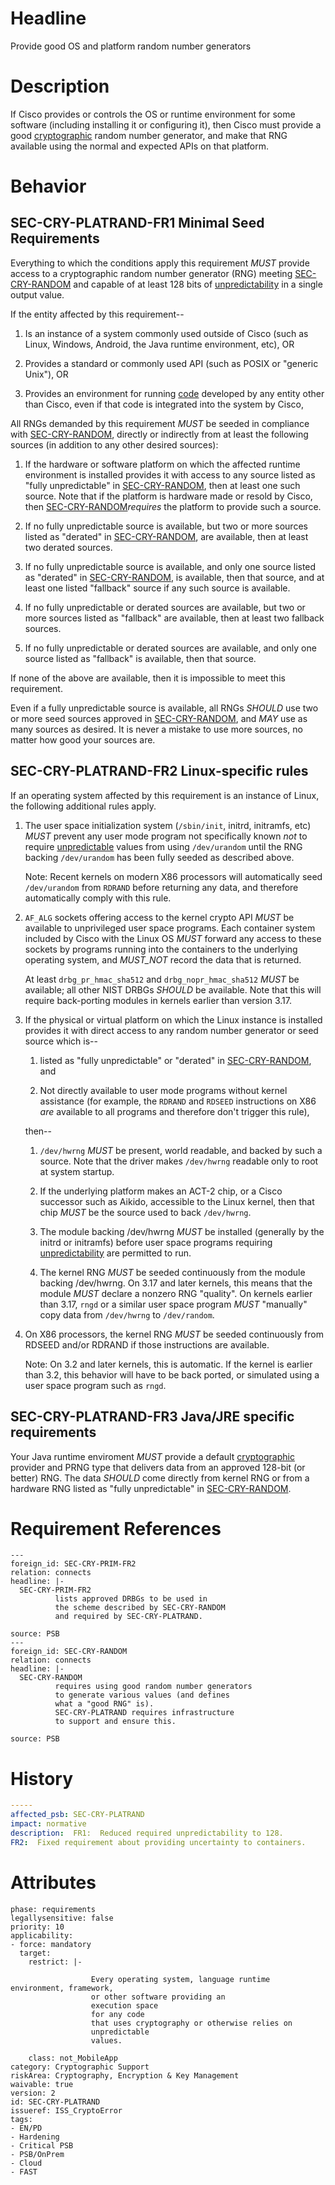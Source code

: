 # Headline

Provide good OS and platform random number generators

# Description

If Cisco provides or controls the OS or runtime environment for some
software (including installing it or configuring it), then Cisco must
provide a good [cryptographic](#DEF_Cryptography) random number
generator, and make that RNG available using the normal and expected
APIs on that platform.

# Behavior

## SEC-CRY-PLATRAND-FR1 Minimal Seed Requirements

Everything to which the conditions apply this requirement _MUST_
provide access to a cryptographic random number generator (RNG) meeting
[SEC-CRY-RANDOM](#SEC-CRY-RANDOM) and capable of at least 128 bits of
[unpredictability](#DEF_Unpredictability) in a single output value.

If the entity affected by this requirement--

1.  Is an instance of a system commonly used outside of Cisco (such as
    Linux, Windows, Android, the Java runtime environment, etc), OR

2.  Provides a standard or commonly used API (such as POSIX or "generic
    Unix"), OR

3.  Provides an environment for running [code](#DEF_Code) developed by
    any entity other than Cisco, even if that code is integrated into
    the system by Cisco,

All RNGs demanded by this requirement _MUST_ be seeded in compliance
with [SEC-CRY-RANDOM](#SEC-CRY-RANDOM), directly or indirectly from at
least the following sources (in addition to any other desired sources):

1.  If the hardware or software platform on which the affected runtime
    environment is installed provides it with access to any source
    listed as "fully unpredictable" in
    [SEC-CRY-RANDOM](#SEC-CRY-RANDOM), then at least one such source.
    Note that if the platform is hardware made or resold by Cisco, then
    [SEC-CRY-RANDOM](#SEC-CRY-RANDOM)*requires* the platform to provide
    such a source.

2.  If no fully unpredictable source is available, but two or more
    sources listed as "derated" in [SEC-CRY-RANDOM](#SEC-CRY-RANDOM),
    are available, then at least two derated sources.

3.  If no fully unpredictable source is available, and only one source
    listed as "derated" in [SEC-CRY-RANDOM](#SEC-CRY-RANDOM), is
    available, then that source, and at least one listed "fallback"
    source if any such source is available.

4.  If no fully unpredictable or derated sources are available, but two
    or more sources listed as "fallback" are available, then at least
    two fallback sources.

5.  If no fully unpredictable or derated sources are available, and only
    one source listed as "fallback" is available, then that source.

If none of the above are available, then it is impossible to meet this
requirement.

Even if a fully unpredictable source is available, all RNGs _SHOULD_
use two or more seed sources approved in
[SEC-CRY-RANDOM](#SEC-CRY-RANDOM), and _MAY_ use as many sources as
desired. It is never a mistake to use more sources, no matter how good
your sources are.

## SEC-CRY-PLATRAND-FR2 Linux-specific rules

If an operating system affected by this requirement is an instance of
Linux, the following additional rules apply.

1.  The user space initialization system (`/sbin/init`, initrd,
    initramfs, etc) _MUST_ prevent any user mode program not
    specifically known *not* to require
    [unpredictable](#DEF_Unpredictability) values from using
    `/dev/urandom` until the RNG backing `/dev/urandom` has been fully
    seeded as described above.

    Note: Recent kernels on modern X86 processors will automatically
    seed `/dev/urandom` from `RDRAND` before returning any data, and
    therefore automatically comply with this rule.

2.  `AF_ALG` sockets offering access to the kernel crypto API _MUST_
    be available to unprivileged user space programs. Each container
    system included by Cisco with the Linux OS _MUST_ forward any access
    to these sockets by programs running into the containers to the
    underlying operating system, and _MUST_NOT_ record the data that is returned.

    At least `drbg_pr_hmac_sha512` and `drbg_nopr_hmac_sha512` _MUST_
    be available; all other NIST DRBGs _SHOULD_ be available. Note
    that this will require back-porting modules in kernels earlier than
    version 3.17.

3.  If the physical or virtual platform on which the Linux instance is
    installed provides it with direct access to any random number
    generator or seed source which is--

    1.  listed as "fully unpredictable" or "derated" in
        [SEC-CRY-RANDOM](#SEC-CRY-RANDOM), and

    2.  Not directly available to user mode programs without kernel
        assistance (for example, the `RDRAND` and `RDSEED` instructions
        on X86 *are* available to all programs and therefore don't
        trigger this rule),

    then--

    1.  `/dev/hwrng` _MUST_ be present, world readable, and backed by
        such a source. Note that the driver makes `/dev/hwrng` readable
        only to root at system startup.

    2.  If the underlying platform makes an ACT-2 chip, or a Cisco
        successor such as Aikido, accessible to the Linux kernel, then
        that chip _MUST_ be the source used to back `/dev/hwrng`.

    3.  The module backing /dev/hwrng _MUST_ be installed (generally
        by the initrd or initramfs) before user space programs requiring
        [unpredictability](#DEF_Unpredictability) are permitted to run.

    4.  The kernel RNG _MUST_ be seeded continuously from the module
        backing /dev/hwrng. On 3.17 and later kernels, this means that
        the module _MUST_ declare a nonzero RNG "quality". On kernels
        earlier than 3.17, `rngd` or a similar user space program
        _MUST_ "manually" copy data from `/dev/hwrng` to
        `/dev/random`.

4.  On X86 processors, the kernel RNG _MUST_ be seeded continuously
    from RDSEED and/or RDRAND if those instructions are available.

    Note: On 3.2 and later kernels, this is automatic. If the kernel is
    earlier than 3.2, this behavior will have to be back ported, or
    simulated using a user space program such as `rngd`.

## SEC-CRY-PLATRAND-FR3 Java/JRE specific requirements

Your Java runtime enviroment _MUST_ provide a default
[cryptographic](#DEF_Cryptography) provider and PRNG type that delivers
data from an approved 128-bit (or better) RNG. The data _SHOULD_ come directly
from kernel RNG or from a hardware RNG listed as "fully unpredictable"
in [SEC-CRY-RANDOM](#SEC-CRY-RANDOM).

# Requirement References

    ---
    foreign_id: SEC-CRY-PRIM-FR2
    relation: connects
    headline: |-
      SEC-CRY-PRIM-FR2
              lists approved DRBGs to be used in
              the scheme described by SEC-CRY-RANDOM
              and required by SEC-CRY-PLATRAND.

    source: PSB
    ---
    foreign_id: SEC-CRY-RANDOM
    relation: connects
    headline: |-
      SEC-CRY-RANDOM
              requires using good random number generators
              to generate various values (and defines
              what a "good RNG" is).
              SEC-CRY-PLATRAND requires infrastructure
              to support and ensure this.

    source: PSB

# History

```yaml
-----
affected_psb: SEC-CRY-PLATRAND
impact: normative
description:  FR1:  Reduced required unpredictability to 128.
FR2:  Fixed requirement about providing uncertainty to containers.
```

# Attributes

    phase: requirements
    legallysensitive: false
    priority: 10
    applicability:
    - force: mandatory
      target:
        restrict: |-

                      Every operating system, language runtime environment, framework,
                      or other software providing an
                      execution space
                      for any code
                      that uses cryptography or otherwise relies on
                      unpredictable
                      values.

        class: not_MobileApp
    category: Cryptographic Support
    riskArea: Cryptography, Encryption & Key Management
    waivable: true
    version: 2
    id: SEC-CRY-PLATRAND
    issueref: ISS_CryptoError
    tags:
    - EN/PD
    - Hardening
    - Critical PSB
    - PSB/OnPrem
    - Cloud
    - FAST
